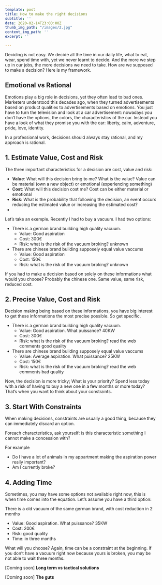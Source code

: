```yaml
---
template: post
title: How to make the right decisions
subtitle: ''
date: 2020-02-14T23:00:00Z
thumb_img_path: "/images/2.jpg"
content_img_path: ''
excerpt: ''

---
```

Deciding is not easy. We decide all the time in our daily life, what to eat, wear, spend time with, yet we never learnt to decide. And the more we step up in our jobs, the more decisions we need to take. How are we supposed to make a decision? Here is my framework.

## **Emotional vs Rational**

Emotions play a big role in decisions, yet they often lead to bad ones. Marketers understood this decades ago, when they turned advertisements based on product qualities to advertisements based on emotions. You just have to turn the television and look at a car advertisement: nowadays you don’t have the options, the colors, the characteristics of the car. Instead you have a look of what they promise you with the car: liberty, calm, adventure, pride, love, identity.

In a professional work, decisions should always stay rational, and my approach is rational.

## **1. Estimate Value, Cost and Risk**

The three important characteristics for a decision are cost, value and risk:

* **Value**: What will this decision bring to me? What is the value? Value can be material (own a new object) or emotional (experiencing something)
* **Cost**: What will this decision cost me? Cost can be either material or emotional
* **Risk**: What is the probability that following the decision, an event occurs reducing the estimated value or increasing the estimated cost?
* 

Let’s take an exemple. Recently I had to buy a vacuum. I had two options:

* There is a german brand building high quality vacuum.
  * Value: Good aspiration
  * Cost: 300€
  * Risk: what is the risk of the vacuum broking? unknown
* There are chinese brand building supposely equal value vaccums
  * Value: Good aspiration
  * Cost: 150€
  * Risk: what is the risk of the vacuum broking? unknown

If you had to make a decision based on solely on these informations what would you choose? Probably the chinese one. Same value, same risk, reduced cost.

## **2. Precise Value, Cost and Risk**

Decision making being based on these informations, you have big interest to get these informations the most precise possible. So get specific.

* There is a german brand building high quality vacuum.
  * Value: Good aspiration. What puissance? 40KW
  * Cost: 300€
  * Risk: what is the risk of the vacuum broking? read the web comments good quality
* There are chinese brand building supposely equal value vaccums
  * Value: Average aspiration. What puissance? 25KW
  * Cost: 150€
  * Risk: what is the risk of the vacuum broking? read the web comments bad quality

Now, the decision is more tricky; What is your priority? Spend less today with a risk of having to buy a new one in a few months or more today? That’s when you want to think about your constraints.

## **3. Start With Constraints**

When making decisions, constraints are usually a good thing, because they can immediately discard an option.

Foreach characteristics, ask yourself: is this characteristic something I cannot make a concession with?

For example

* Do I have a lot of animals in my appartment making the aspiration power really important?
* Am I currently broke?

## **4. Adding Time**

Sometimes, you may have some options not available right now, this is when time comes into the equation. Let’s assume you have a third option:

There is a old vacuum of the same german brand, with cost reduction in 2 months

* Value: Good aspiration. What puissance? 35KW
* Cost: 200€
* Risk: good quality
* Time: in three months

What will you choose? Again, time can be a constraint at the beginning. If you don’t have a vacuum right now because yours is broken, you may be not able to wait three months.

\[Coming soon\] **Long term vs tactical solutions**

\[Coming soon\] **The guts**